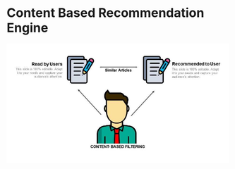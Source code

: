 # Content Based Recommendation Engine

<p align="center">

  <img src="cb.jpeg" width ='600'> 

</p>
